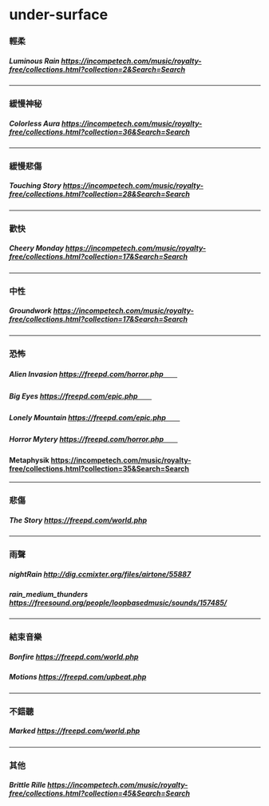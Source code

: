 # under-surface

### 輕柔
##### Luminous Rain         https://incompetech.com/music/royalty-free/collections.html?collection=2&Search=Search
---
### 緩慢神秘
##### Colorless Aura        https://incompetech.com/music/royalty-free/collections.html?collection=36&Search=Search
---
### 緩慢悲傷
##### Touching Story        https://incompetech.com/music/royalty-free/collections.html?collection=28&Search=Search
---
### 歡快
##### Cheery Monday         https://incompetech.com/music/royalty-free/collections.html?collection=17&Search=Search
---
### 中性
##### Groundwork            https://incompetech.com/music/royalty-free/collections.html?collection=17&Search=Search
---
### 恐怖
##### Alien Invasion        https://freepd.com/horror.php　　
##### Big Eyes              https://freepd.com/epic.php　　
##### Lonely Mountain       https://freepd.com/epic.php　　
##### Horror Mytery         https://freepd.com/horror.php　　
####  Metaphysik            https://incompetech.com/music/royalty-free/collections.html?collection=35&Search=Search
---
### 悲傷
##### The Story             https://freepd.com/world.php
---
### 雨聲
##### nightRain             http://dig.ccmixter.org/files/airtone/55887
##### rain_medium_thunders  https://freesound.org/people/loopbasedmusic/sounds/157485/
---
### 結束音樂
##### Bonfire               https://freepd.com/world.php
##### Motions               https://freepd.com/upbeat.php
---
### 不錯聽
##### Marked                https://freepd.com/world.php
---
### 其他
##### Brittle Rille         https://incompetech.com/music/royalty-free/collections.html?collection=45&Search=Search
